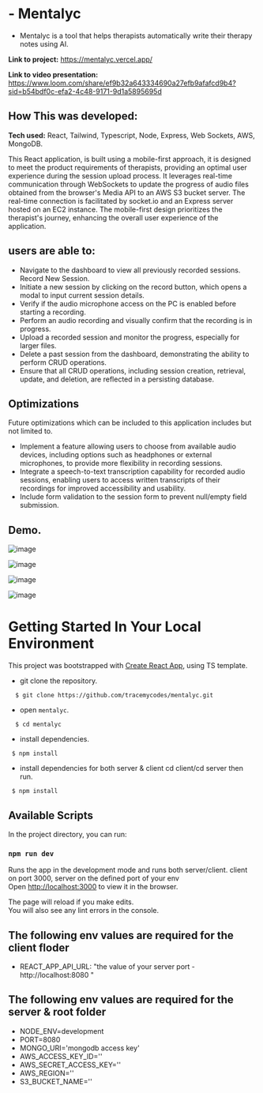 # - Mentalyc

- Mentalyc is a tool that helps therapists automatically write their therapy notes using AI.

**Link to project:** https://mentalyc.vercel.app/

**Link to video presentation:** https://www.loom.com/share/ef9b32a643334690a27efb9afafcd9b4?sid=b54bdf0c-efa2-4c48-9171-9d1a5895695d


## How This was developed:

**Tech used:** React, Tailwind, Typescript, Node, Express, Web Sockets, AWS, MongoDB.

This React application, is built using a mobile-first approach, it is designed to meet the product requirements of therapists, providing an optimal user experience during the session upload process. It leverages real-time communication through WebSockets to update the progress of audio files obtained from the browser's Media API to an AWS S3 bucket server. The real-time connection is facilitated by socket.io and an Express server hosted on an EC2 instance. The mobile-first design prioritizes the therapist's journey, enhancing the overall user experience of the application.

## users are able to:

- Navigate to the dashboard to view all previously recorded sessions.
Record New Session.
- Initiate a new session by clicking on the record button, which opens a modal to input current session details.
- Verify if the audio microphone access on the PC is enabled before starting a recording.
- Perform an audio recording and visually confirm that the recording is in progress.
- Upload a recorded session and monitor the progress, especially for larger files.
- Delete a past session from the dashboard, demonstrating the ability to perform CRUD operations.
- Ensure that all CRUD operations, including session creation, retrieval, update, and deletion, are reflected in a persisting database.


## Optimizations

Future optimizations which can be included to this application includes but not limited to.

- Implement a feature allowing users to choose from available audio devices, including options such as headphones or external microphones, to provide more flexibility in recording sessions.
- Integrate a speech-to-text transcription capability for recorded audio sessions, enabling users to access written transcripts of their recordings for improved accessibility and usability.
- Include form validation to the session form to prevent null/empty field submission.

## Demo.
![image](https://i.ibb.co/bscMYRQ/Screenshot-2024-01-25-at-7-00-10-AM.png)

![image](https://i.ibb.co/fQy1xcP/Screenshot-2024-01-25-at-7-04-47-AM.png)

![image](https://i.ibb.co/Q9qX3cy/Screenshot-2024-01-25-at-7-06-33-AM.png)

![image](https://i.ibb.co/ZRjGVH2/Screenshot-2024-01-25-at-7-09-29-AM.png)



# Getting Started In Your Local Environment

This project was bootstrapped with [Create React App](https://github.com/facebook/create-react-app), using TS template.

* git clone the repository.

```
  $ git clone https://github.com/tracemycodes/mentalyc.git
```

- open `mentalyc`.

```
  $ cd mentalyc
```

- install dependencies.
```
 $ npm install
```

- install dependencies for both server & client cd client/cd server then run.
```
 $ npm install
```

## Available Scripts

In the project directory, you can run:

### `npm run dev`

Runs the app in the development mode and runs both server/client. client on port 3000, server on the defined port of your env\
Open [http://localhost:3000](http://localhost:3000) to view it in the browser.

The page will reload if you make edits.\
You will also see any lint errors in the console.

## The following env values are required for the client floder
- REACT_APP_API_URL: "the value of your server port - http://localhost:8080
"
## The following env values are required for the server & root folder
- NODE_ENV=development
- PORT=8080
- MONGO_URI='mongodb access key'
- AWS_ACCESS_KEY_ID=''
- AWS_SECRET_ACCESS_KEY=''
- AWS_REGION=''
- S3_BUCKET_NAME=''

